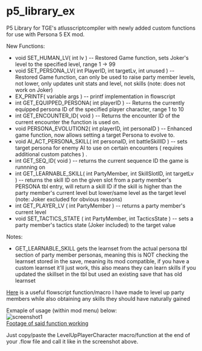# p5_library_ex
 P5 Library for TGE's atlusscriptcompiler with newly added custom functions for use with Persona 5 EX mod.  
   
   New Functions:  
     
   - void SET_HUMAN_LV( int lv ) -- Restored Game function, sets Joker's level to the specified level, range 1 -> 99
   - void SET_PERSONA_LV( int PlayerID, int targetLv, int unused ) -- Restored Game function, can only be used to raise party member levels, not lower, only updates unit stats and level, not skills (note: does not work on Joker)
   - EX_PRINTF( variable args ) -- printf implementation in flowscript
   - int GET_EQUIPPED_PERSONA( int playerID ) -- Returns the currently equipped persona ID of the specified player character, range 1 to 10  
   - int GET_ENCOUNTER_ID( void ) -- Returns the encounter ID of the current encounter the function is used on.  
   - void PERSONA_EVOLUTION2( int playerID, int personaID ) -- Enhanced game function, now allows setting a target Persona to evolve to.  
   - void AI_ACT_PERSONA_SKILL( int personaID, int battleSkillID ) -- sets target persona for enemy AI to use on certain encounters ( requires additional custom patches ) .
   - int GET_SEQ_ID( void ) -- returns the current sequence ID the game is runnning on
   - int GET_LEARNABLE_SKILL( int PartyMember, int SkillSlotID, int targetLv ) -- returns the skill ID on the given slot from a party member's PERSONA tbl entry, will return a skill ID if the skill is higher than the party member's current level but lower/same level as the target level (note: Joker excluded for obvious reasons)
   - int GET_PLAYER_LV ( int PartyMember ) -- returns a party member's current level
   - void SET_TACTICS_STATE ( int PartyMember, int TacticsState ) -- sets a party member's tactics state (Joker included) to the target value


 Notes:
  - GET_LEARNABLE_SKILL gets the learnset from the actual persona tbl section of party member personas, meaning this is NOT checking the learnset stored in the save, meaning its mod compatible, if you have a custom learnset it'll just work, this also means they can learn skills if you updated the skillset in the tbl but used an existing save that has old learnset

 [Here](https://cdn.discordapp.com/attachments/681270126657798295/867081861004263434/LevelUpPlayerCharacter.c) is a useful flowscript function/macro I have made to level up party members while also obtaining any skills they should have naturally gained
 
 Exmaple of usage (within mod menu) below:  
 ![screenshot1](https://cdn.discordapp.com/attachments/681270126657798295/867081752996478976/unknown.png)  
 [Footage of said function working](https://twitter.com/DeathChaos25/status/1417484938534866953)  
 
 Just copy/paste the LevelUpPlayerCharacter macro/function at the end of your .flow file and call it like in the screenshot above.
